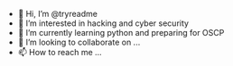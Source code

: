 - 👋 Hi, I’m @tryreadme
- 👀 I’m interested in hacking and cyber security
- 🌱 I’m currently learning python and preparing for OSCP
- 💞️ I’m looking to collaborate on ...
- 📫 How to reach me ...

<!---
tryreadme/tryreadme is a ✨ special ✨ repository because its `README.md` (this file) appears on your GitHub profile.
You can click the Preview link to take a look at your changes.
--->
